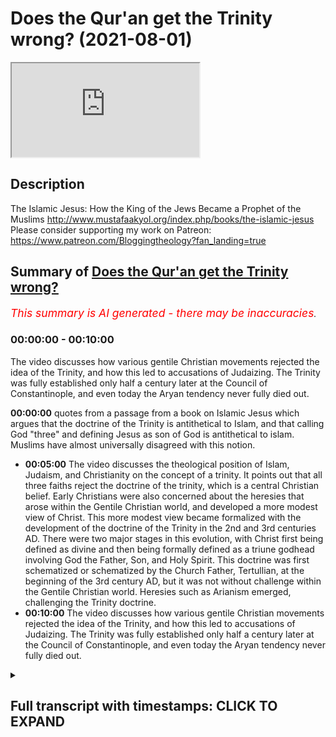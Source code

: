 # Does the Qur'an get the Trinity wrong? (2021-08-01)

<iframe loading='lazy' allow='autoplay' src='https://www.youtube.com/embed/qxUiBgt5eG0'></iframe>

## Description

The Islamic Jesus: How the King of the Jews Became a Prophet of the Muslims http://www.mustafaakyol.org/index.php/books/the-islamic-jesus
Please consider supporting my work on Patreon: https://www.patreon.com/Bloggingtheology?fan_landing=true

## Summary of [Does the Qur'an get the Trinity wrong?](https://www.youtube.com/watch?v=qxUiBgt5eG0)


*<span style="color:red; font-size:125%">This summary is AI generated - there may be inaccuracies</span>. [](/)*

### <a onclick="modifyYTiframeseektime('0')">00:00:00</a> - <a onclick="modifyYTiframeseektime('600')">00:10:00</a>

The video discusses how various gentile Christian movements rejected the idea of the Trinity, and how this led to accusations of Judaizing. The Trinity was fully established only half a century later at the Council of Constantinople, and even today the Aryan tendency never fully died out.

**<a onclick="modifyYTiframeseektime('0')">00:00:00</a>** quotes from a passage from a book on Islamic Jesus which argues that the doctrine of the Trinity is antithetical to Islam, and that calling God "three" and defining Jesus as son of God is antithetical to islam. Muslims have almost universally disagreed with this notion.
* **<a onclick="modifyYTiframeseektime('300')">00:05:00</a>** The video discusses the theological position of Islam, Judaism, and Christianity on the concept of a trinity. It points out that all three faiths reject the doctrine of the trinity, which is a central Christian belief. Early Christians were also concerned about the heresies that arose within the Gentile Christian world, and developed a more modest view of Christ. This more modest view became formalized with the development of the doctrine of the Trinity in the 2nd and 3rd centuries AD. There were two major stages in this evolution, with Christ first being defined as divine and then being formally defined as a triune godhead involving God the Father, Son, and Holy Spirit. This doctrine was first schematized or schematized by the Church Father, Tertullian, at the beginning of the 3rd century AD, but it was not without challenge within the Gentile Christian world. Heresies such as Arianism emerged, challenging the Trinity doctrine.
* **<a onclick="modifyYTiframeseektime('600')">00:10:00</a>** The video discusses how various gentile Christian movements rejected the idea of the Trinity, and how this led to accusations of Judaizing. The Trinity was fully established only half a century later at the Council of Constantinople, and even today the Aryan tendency never fully died out.

<details><summary><h2>Full transcript with timestamps: CLICK TO EXPAND</h2></summary>

<a onclick="modifyYTiframeseektime('1')">0:00:01</a> does the quran get the christian  
<a onclick="modifyYTiframeseektime('3')">0:00:03</a> doctrine of the trinity  
<a onclick="modifyYTiframeseektime('4')">0:00:04</a> wrong this is an accusation that's often  
<a onclick="modifyYTiframeseektime('6')">0:00:06</a> made by christians and  
<a onclick="modifyYTiframeseektime('8')">0:00:08</a> others when they read the quran and say  
<a onclick="modifyYTiframeseektime('10')">0:00:10</a> no no this is not what christian  
<a onclick="modifyYTiframeseektime('11')">0:00:11</a> theology teaches  
<a onclick="modifyYTiframeseektime('13')">0:00:13</a> about god and to help answer this  
<a onclick="modifyYTiframeseektime('16')">0:00:16</a> question i want to  
<a onclick="modifyYTiframeseektime('17')">0:00:17</a> quote from a brief passage from this  
<a onclick="modifyYTiframeseektime('20')">0:00:20</a> book the islamic jesus by mustafa akhil  
<a onclick="modifyYTiframeseektime('23')">0:00:23</a> how the king of the jews became a  
<a onclick="modifyYTiframeseektime('25')">0:00:25</a> prophet of the muslims  
<a onclick="modifyYTiframeseektime('27')">0:00:27</a> and he addresses this question on page  
<a onclick="modifyYTiframeseektime('30')">0:00:30</a> 107  
<a onclick="modifyYTiframeseektime('31')">0:00:31</a> in a section entitled the problem with  
<a onclick="modifyYTiframeseektime('34')">0:00:34</a> the trinity  
<a onclick="modifyYTiframeseektime('35')">0:00:35</a> and he writes if there is one single  
<a onclick="modifyYTiframeseektime('38')">0:00:38</a> concept in christian theology  
<a onclick="modifyYTiframeseektime('40')">0:00:40</a> that will never be accepted by muslims  
<a onclick="modifyYTiframeseektime('43')">0:00:43</a> it is the doctrine  
<a onclick="modifyYTiframeseektime('44')">0:00:44</a> of the trinity that god consists of the  
<a onclick="modifyYTiframeseektime('47')">0:00:47</a> father  
<a onclick="modifyYTiframeseektime('48')">0:00:48</a> the son and the holy spirit to islam  
<a onclick="modifyYTiframeseektime('51')">0:00:51</a> that is a very unabrahamic idea  
<a onclick="modifyYTiframeseektime('54')">0:00:54</a> that violates the absolute oneness of  
<a onclick="modifyYTiframeseektime('57')">0:00:57</a> god  
<a onclick="modifyYTiframeseektime('59')">0:00:59</a> hence the quran explicitly condemns the  
<a onclick="modifyYTiframeseektime('62')">0:01:02</a> trinity  
<a onclick="modifyYTiframeseektime('62')">0:01:02</a> in two explicit passages the first of  
<a onclick="modifyYTiframeseektime('65')">0:01:05</a> them  
<a onclick="modifyYTiframeseektime('66')">0:01:06</a> is a call to christians  
<a onclick="modifyYTiframeseektime('69')">0:01:09</a> people of the book do not go to excess  
<a onclick="modifyYTiframeseektime('72')">0:01:12</a> in your religion say nothing but the  
<a onclick="modifyYTiframeseektime('75')">0:01:15</a> truth about god  
<a onclick="modifyYTiframeseektime('76')">0:01:16</a> the messiah jesus son of mary was only  
<a onclick="modifyYTiframeseektime('79')">0:01:19</a> the messenger of god  
<a onclick="modifyYTiframeseektime('81')">0:01:21</a> and his word which he cast into mary  
<a onclick="modifyYTiframeseektime('84')">0:01:24</a> and a spirit from him so have faith in  
<a onclick="modifyYTiframeseektime('87')">0:01:27</a> god and his messengers do not say  
<a onclick="modifyYTiframeseektime('91')">0:01:31</a> three it is better that you stop  
<a onclick="modifyYTiframeseektime('94')">0:01:34</a> god is only one god he is too  
<a onclick="modifyYTiframeseektime('98')">0:01:38</a> glorious to have a son everything in the  
<a onclick="modifyYTiframeseektime('101')">0:01:41</a> heavens  
<a onclick="modifyYTiframeseektime('102')">0:01:42</a> and in the earth belongs to him god  
<a onclick="modifyYTiframeseektime('105')">0:01:45</a> suffices  
<a onclick="modifyYTiframeseektime('106')">0:01:46</a> as a guardian end quote  
<a onclick="modifyYTiframeseektime('110')">0:01:50</a> this passage leaves little doubt that  
<a onclick="modifyYTiframeseektime('112')">0:01:52</a> calling god  
<a onclick="modifyYTiframeseektime('113')">0:01:53</a> three and defining jesus as son of god  
<a onclick="modifyYTiframeseektime('116')">0:01:56</a> is antithetical to islam  
<a onclick="modifyYTiframeseektime('119')">0:01:59</a> even if we recall that sun in the arabic  
<a onclick="modifyYTiframeseektime('123')">0:02:03</a> context  
<a onclick="modifyYTiframeseektime('123')">0:02:03</a> meant physical sun and that is not what  
<a onclick="modifyYTiframeseektime('126')">0:02:06</a> christianity  
<a onclick="modifyYTiframeseektime('127')">0:02:07</a> implies for jesus the deification of the  
<a onclick="modifyYTiframeseektime('130')">0:02:10</a> son that is making him into god  
<a onclick="modifyYTiframeseektime('133')">0:02:13</a> which would make god three is clearly  
<a onclick="modifyYTiframeseektime('135')">0:02:15</a> rejected  
<a onclick="modifyYTiframeseektime('138')">0:02:18</a> the second chronic passage addressing  
<a onclick="modifyYTiframeseektime('140')">0:02:20</a> the trinity  
<a onclick="modifyYTiframeseektime('141')">0:02:21</a> has raised some questions though  
<a onclick="modifyYTiframeseektime('144')">0:02:24</a> for it describes the trinity that it  
<a onclick="modifyYTiframeseektime('146')">0:02:26</a> condemns  
<a onclick="modifyYTiframeseektime('147')">0:02:27</a> which seems to be an unusual formulation  
<a onclick="modifyYTiframeseektime('150')">0:02:30</a> of the doctrine  
<a onclick="modifyYTiframeseektime('152')">0:02:32</a> the quran reads those who say that god  
<a onclick="modifyYTiframeseektime('156')">0:02:36</a> is the third of three are unbelievers  
<a onclick="modifyYTiframeseektime('159')">0:02:39</a> there is no god but one god if they do  
<a onclick="modifyYTiframeseektime('163')">0:02:43</a> not stop  
<a onclick="modifyYTiframeseektime('163')">0:02:43</a> saying what they say a painful  
<a onclick="modifyYTiframeseektime('166')">0:02:46</a> punishment  
<a onclick="modifyYTiframeseektime('166')">0:02:46</a> will afflict those among them who are  
<a onclick="modifyYTiframeseektime('169')">0:02:49</a> unbelievers  
<a onclick="modifyYTiframeseektime('171')">0:02:51</a> end quote the unusualness here  
<a onclick="modifyYTiframeseektime('174')">0:02:54</a> is in the phrase god is the third of  
<a onclick="modifyYTiframeseektime('176')">0:02:56</a> three  
<a onclick="modifyYTiframeseektime('178')">0:02:58</a> although this may sound like the  
<a onclick="modifyYTiframeseektime('179')">0:02:59</a> doctrine of the trinity at first sight  
<a onclick="modifyYTiframeseektime('181')">0:03:01</a> it is not exactly applicable a  
<a onclick="modifyYTiframeseektime('184')">0:03:04</a> mainstream christian would not claim  
<a onclick="modifyYTiframeseektime('186')">0:03:06</a> god is the third of three but rather he  
<a onclick="modifyYTiframeseektime('189')">0:03:09</a> will claim that  
<a onclick="modifyYTiframeseektime('190')">0:03:10</a> there is one god with three expressions  
<a onclick="modifyYTiframeseektime('194')">0:03:14</a> or in fact three persons that is why it  
<a onclick="modifyYTiframeseektime('197')">0:03:17</a> has been long suggested  
<a onclick="modifyYTiframeseektime('199')">0:03:19</a> that what the quran condemns here is not  
<a onclick="modifyYTiframeseektime('201')">0:03:21</a> the trinity as we know it  
<a onclick="modifyYTiframeseektime('202')">0:03:22</a> but a deviant version of it a kind of  
<a onclick="modifyYTiframeseektime('205')">0:03:25</a> tritheism  
<a onclick="modifyYTiframeseektime('206')">0:03:26</a> or a belief in three separate gods  
<a onclick="modifyYTiframeseektime('210')">0:03:30</a> not uh that mainstream christians would  
<a onclick="modifyYTiframeseektime('212')">0:03:32</a> also  
<a onclick="modifyYTiframeseektime('213')">0:03:33</a> reject that may be a possible  
<a onclick="modifyYTiframeseektime('216')">0:03:36</a> interpretation of this verse  
<a onclick="modifyYTiframeseektime('219')">0:03:39</a> yet it is also possible to to read the  
<a onclick="modifyYTiframeseektime('222')">0:03:42</a> god  
<a onclick="modifyYTiframeseektime('222')">0:03:42</a> is the third of three phrase as a quote  
<a onclick="modifyYTiframeseektime('226')">0:03:46</a> intentional simplification to expose the  
<a onclick="modifyYTiframeseektime('229')">0:03:49</a> weakness of the trinity  
<a onclick="modifyYTiframeseektime('231')">0:03:51</a> when analyzed from a strictly  
<a onclick="modifyYTiframeseektime('233')">0:03:53</a> monotheistic perspective  
<a onclick="modifyYTiframeseektime('235')">0:03:55</a> of the quran now that last sentence is  
<a onclick="modifyYTiframeseektime('238')">0:03:58</a> actually a quote it's in quotation  
<a onclick="modifyYTiframeseektime('240')">0:04:00</a> marks uh from the encyclopedia of the  
<a onclick="modifyYTiframeseektime('242')">0:04:02</a> crown  
<a onclick="modifyYTiframeseektime('243')">0:04:03</a> an article by david thomas who had the  
<a onclick="modifyYTiframeseektime('245')">0:04:05</a> privilege of  
<a onclick="modifyYTiframeseektime('246')">0:04:06</a> interviewing on blogging theology a  
<a onclick="modifyYTiframeseektime('248')">0:04:08</a> month or two again professor  
<a onclick="modifyYTiframeseektime('249')">0:04:09</a> birmingham university and a specialist  
<a onclick="modifyYTiframeseektime('251')">0:04:11</a> in christian muslim  
<a onclick="modifyYTiframeseektime('252')">0:04:12</a> understanding and that's in his article  
<a onclick="modifyYTiframeseektime('256')">0:04:16</a> on the trinity trinity page 369 so  
<a onclick="modifyYTiframeseektime('259')">0:04:19</a> he argues and he's not always a  
<a onclick="modifyYTiframeseektime('261')">0:04:21</a> christian uh that  
<a onclick="modifyYTiframeseektime('263')">0:04:23</a> this phrase perhaps is a intentional  
<a onclick="modifyYTiframeseektime('266')">0:04:26</a> simplification to expose the weakness of  
<a onclick="modifyYTiframeseektime('269')">0:04:29</a> the trinity when analyzed  
<a onclick="modifyYTiframeseektime('270')">0:04:30</a> from the strictly monotheistic  
<a onclick="modifyYTiframeseektime('272')">0:04:32</a> perspective of the quran  
<a onclick="modifyYTiframeseektime('275')">0:04:35</a> so it's a polemical um criticism if you  
<a onclick="modifyYTiframeseektime('278')">0:04:38</a> like rather than  
<a onclick="modifyYTiframeseektime('279')">0:04:39</a> an academic description that would have  
<a onclick="modifyYTiframeseektime('281')">0:04:41</a> satisfied thomas aquinas for example  
<a onclick="modifyYTiframeseektime('284')">0:04:44</a> just to continue this author that is why  
<a onclick="modifyYTiframeseektime('288')">0:04:48</a> while some authors have argued that the  
<a onclick="modifyYTiframeseektime('290')">0:04:50</a> quran can be reconciled with the trinity  
<a onclick="modifyYTiframeseektime('293')">0:04:53</a> once both are properly understood  
<a onclick="modifyYTiframeseektime('295')">0:04:55</a> muslims have almost  
<a onclick="modifyYTiframeseektime('296')">0:04:56</a> universally disagreed with that notion  
<a onclick="modifyYTiframeseektime('300')">0:05:00</a> thinking that there is no way that the  
<a onclick="modifyYTiframeseektime('302')">0:05:02</a> idea of a triune god  
<a onclick="modifyYTiframeseektime('304')">0:05:04</a> trinity can be compatible with muslim  
<a onclick="modifyYTiframeseektime('307')">0:05:07</a> scripture  
<a onclick="modifyYTiframeseektime('308')">0:05:08</a> which emphatically states he is god  
<a onclick="modifyYTiframeseektime('311')">0:05:11</a> absolute oneness this has in fact been  
<a onclick="modifyYTiframeseektime('315')">0:05:15</a> established as the core  
<a onclick="modifyYTiframeseektime('317')">0:05:17</a> theological principle in islam tauhid  
<a onclick="modifyYTiframeseektime('321')">0:05:21</a> meaning attributing oneness  
<a onclick="modifyYTiframeseektime('324')">0:05:24</a> in contrast muslims point out christians  
<a onclick="modifyYTiframeseektime('327')">0:05:27</a> believe  
<a onclick="modifyYTiframeseektime('328')">0:05:28</a> in the opposite principle tasless  
<a onclick="modifyYTiframeseektime('331')">0:05:31</a> meaning attributing attributing  
<a onclick="modifyYTiframeseektime('334')">0:05:34</a> triuneness  
<a onclick="modifyYTiframeseektime('335')">0:05:35</a> attributing trioness of course islam  
<a onclick="modifyYTiframeseektime('339')">0:05:39</a> is not alone in its rejection of the  
<a onclick="modifyYTiframeseektime('341')">0:05:41</a> doctrine of the trinity  
<a onclick="modifyYTiframeseektime('342')">0:05:42</a> judaism two has the exact same position  
<a onclick="modifyYTiframeseektime('346')">0:05:46</a> on the unity of  
<a onclick="modifyYTiframeseektime('347')">0:05:47</a> god so orthodox jews and muslims are  
<a onclick="modifyYTiframeseektime('350')">0:05:50</a> completely in agreement have identical  
<a onclick="modifyYTiframeseektime('353')">0:05:53</a> conceptions of god  
<a onclick="modifyYTiframeseektime('354')">0:05:54</a> and of course jesus was a jew his  
<a onclick="modifyYTiframeseektime('356')">0:05:56</a> disciples were jewish moses was a jew  
<a onclick="modifyYTiframeseektime('359')">0:05:59</a> so they share with islam the same  
<a onclick="modifyYTiframeseektime('361')">0:06:01</a> conception  
<a onclick="modifyYTiframeseektime('362')">0:06:02</a> of the absolute oneness of god and  
<a onclick="modifyYTiframeseektime('364')">0:06:04</a> indeed even the early gospels  
<a onclick="modifyYTiframeseektime('366')">0:06:06</a> jesus asked what the greatest  
<a onclick="modifyYTiframeseektime('367')">0:06:07</a> commandment is and he replied according  
<a onclick="modifyYTiframeseektime('369')">0:06:09</a> to mark  
<a onclick="modifyYTiframeseektime('370')">0:06:10</a> hear o israel the lord our god is one  
<a onclick="modifyYTiframeseektime('374')">0:06:14</a> lord that's the shema which is repeated  
<a onclick="modifyYTiframeseektime('376')">0:06:16</a> every day by  
<a onclick="modifyYTiframeseektime('377')">0:06:17</a> pious jews so just to  
<a onclick="modifyYTiframeseektime('380')">0:06:20</a> uh continue uh no wonder that  
<a onclick="modifyYTiframeseektime('383')">0:06:23</a> jewish scholars especially in the middle  
<a onclick="modifyYTiframeseektime('385')">0:06:25</a> ages  
<a onclick="modifyYTiframeseektime('386')">0:06:26</a> engaged in many polemics with their  
<a onclick="modifyYTiframeseektime('388')">0:06:28</a> christian counterparts  
<a onclick="modifyYTiframeseektime('390')">0:06:30</a> refuting both the doctrine of the  
<a onclick="modifyYTiframeseektime('392')">0:06:32</a> trinity and also the  
<a onclick="modifyYTiframeseektime('394')">0:06:34</a> prefigurations christians found for it  
<a onclick="modifyYTiframeseektime('397')">0:06:37</a> in the old testament  
<a onclick="modifyYTiframeseektime('398')">0:06:38</a> often with stretches of the imagination  
<a onclick="modifyYTiframeseektime('402')">0:06:42</a> as early as the third century a.d rabbi  
<a onclick="modifyYTiframeseektime('405')">0:06:45</a> simlay plans that right a talmudic sage  
<a onclick="modifyYTiframeseektime('408')">0:06:48</a> in other words he's one of those  
<a onclick="modifyYTiframeseektime('410')">0:06:50</a> writers on the talmud the  
<a onclick="modifyYTiframeseektime('413')">0:06:53</a> the collection of jewish writings had to  
<a onclick="modifyYTiframeseektime('415')">0:06:55</a> explain  
<a onclick="modifyYTiframeseektime('416')">0:06:56</a> to christians that the hebrew words el  
<a onclick="modifyYTiframeseektime('420')">0:07:00</a> and elohim and yahweh used for god  
<a onclick="modifyYTiframeseektime('424')">0:07:04</a> do not hint at any trinity  
<a onclick="modifyYTiframeseektime('428')">0:07:08</a> but rather connote one and the same  
<a onclick="modifyYTiframeseektime('430')">0:07:10</a> person  
<a onclick="modifyYTiframeseektime('431')">0:07:11</a> as one would say king or emperor or  
<a onclick="modifyYTiframeseektime('434')">0:07:14</a> augustus that's the actual example that  
<a onclick="modifyYTiframeseektime('436')">0:07:16</a> was used  
<a onclick="modifyYTiframeseektime('439')">0:07:19</a> naturally jewish christians also  
<a onclick="modifyYTiframeseektime('441')">0:07:21</a> rejected the doctrine of the trinity as  
<a onclick="modifyYTiframeseektime('443')">0:07:23</a> well now the jewish christians were the  
<a onclick="modifyYTiframeseektime('445')">0:07:25</a> earliest  
<a onclick="modifyYTiframeseektime('446')">0:07:26</a> christians um some of whom uh believed  
<a onclick="modifyYTiframeseektime('450')">0:07:30</a> in the virgin birth some  
<a onclick="modifyYTiframeseektime('451')">0:07:31</a> didn't but none of them believed jesus  
<a onclick="modifyYTiframeseektime('453')">0:07:33</a> was god they thought he was the messiah  
<a onclick="modifyYTiframeseektime('455')">0:07:35</a> great prophet  
<a onclick="modifyYTiframeseektime('456')">0:07:36</a> of god and they became this is me  
<a onclick="modifyYTiframeseektime('458')">0:07:38</a> speaking now not the book  
<a onclick="modifyYTiframeseektime('460')">0:07:40</a> uh they came to be called the ebionites  
<a onclick="modifyYTiframeseektime('462')">0:07:42</a> in the second century and were  
<a onclick="modifyYTiframeseektime('464')">0:07:44</a> rejected by the emerging catholic church  
<a onclick="modifyYTiframeseektime('467')">0:07:47</a> as heretics so the original followers of  
<a onclick="modifyYTiframeseektime('470')">0:07:50</a> jesus were seen as heretics by the  
<a onclick="modifyYTiframeseektime('471')">0:07:51</a> church ultimately  
<a onclick="modifyYTiframeseektime('473')">0:07:53</a> as it came into being in the second and  
<a onclick="modifyYTiframeseektime('475')">0:07:55</a> third centuries  
<a onclick="modifyYTiframeseektime('477')">0:07:57</a> although their documents the jewish  
<a onclick="modifyYTiframeseektime('479')">0:07:59</a> christian documents show that they call  
<a onclick="modifyYTiframeseektime('481')">0:08:01</a> jesus  
<a onclick="modifyYTiframeseektime('482')">0:08:02</a> son of god they apparently understood  
<a onclick="modifyYTiframeseektime('484')">0:08:04</a> this term  
<a onclick="modifyYTiframeseektime('485')">0:08:05</a> in the hebrew sense which did not imply  
<a onclick="modifyYTiframeseektime('489')">0:08:09</a> any divinity for jesus of course in the  
<a onclick="modifyYTiframeseektime('492')">0:08:12</a> hebrew scriptures  
<a onclick="modifyYTiframeseektime('493')">0:08:13</a> many people are called sons of god david  
<a onclick="modifyYTiframeseektime('496')">0:08:16</a> is called son of god in the psalms  
<a onclick="modifyYTiframeseektime('498')">0:08:18</a> and so on a passage in the  
<a onclick="modifyYTiframeseektime('500')">0:08:20</a> pseudo-clementine  
<a onclick="modifyYTiframeseektime('502')">0:08:22</a> homilies this is a jewish christian work  
<a onclick="modifyYTiframeseektime('504')">0:08:24</a> gives a remarkable glimpse of this view  
<a onclick="modifyYTiframeseektime('507')">0:08:27</a> in an imaginary dialogue between peter  
<a onclick="modifyYTiframeseektime('510')">0:08:30</a> the apostle  
<a onclick="modifyYTiframeseektime('511')">0:08:31</a> with whom the author identifies and  
<a onclick="modifyYTiframeseektime('513')">0:08:33</a> simon who is presented as having  
<a onclick="modifyYTiframeseektime('515')">0:08:35</a> erroneous views about christ  
<a onclick="modifyYTiframeseektime('519')">0:08:39</a> peter says our lord neither asserted  
<a onclick="modifyYTiframeseektime('522')">0:08:42</a> there were gods except the creator of  
<a onclick="modifyYTiframeseektime('525')">0:08:45</a> all  
<a onclick="modifyYTiframeseektime('526')">0:08:46</a> nor did he proclaim himself to be god  
<a onclick="modifyYTiframeseektime('529')">0:08:49</a> in response simon asked he's the the bad  
<a onclick="modifyYTiframeseektime('532')">0:08:52</a> guy i guess  
<a onclick="modifyYTiframeseektime('533')">0:08:53</a> does it not seem to you then that he who  
<a onclick="modifyYTiframeseektime('535')">0:08:55</a> comes from god  
<a onclick="modifyYTiframeseektime('537')">0:08:57</a> is god and peter replies  
<a onclick="modifyYTiframeseektime('540')">0:09:00</a> tell us how this is possible for we  
<a onclick="modifyYTiframeseektime('543')">0:09:03</a> cannot affirm this  
<a onclick="modifyYTiframeseektime('544')">0:09:04</a> because we did not hear it from him end  
<a onclick="modifyYTiframeseektime('548')">0:09:08</a> quote  
<a onclick="modifyYTiframeseektime('549')">0:09:09</a> the passage also has the notable title  
<a onclick="modifyYTiframeseektime('551')">0:09:11</a> christ  
<a onclick="modifyYTiframeseektime('552')">0:09:12</a> not god but son of god  
<a onclick="modifyYTiframeseektime('556')">0:09:16</a> the evolution from this more modest  
<a onclick="modifyYTiframeseektime('558')">0:09:18</a> christology to the doctrine of the  
<a onclick="modifyYTiframeseektime('560')">0:09:20</a> trinity had two  
<a onclick="modifyYTiframeseektime('561')">0:09:21</a> major stages historically first christ  
<a onclick="modifyYTiframeseektime('564')">0:09:24</a> was defined  
<a onclick="modifyYTiframeseektime('565')">0:09:25</a> as divine then a triune godhead was  
<a onclick="modifyYTiframeseektime('570')">0:09:30</a> formalized  
<a onclick="modifyYTiframeseektime('571')">0:09:31</a> involving god the father the scot the  
<a onclick="modifyYTiframeseektime('574')">0:09:34</a> son  
<a onclick="modifyYTiframeseektime('574')">0:09:34</a> and god the holy spirit the formula  
<a onclick="modifyYTiframeseektime('578')">0:09:38</a> was first schematicized or schematized  
<a onclick="modifyYTiframeseektime('582')">0:09:42</a> by the church father tattalian at the  
<a onclick="modifyYTiframeseektime('585')">0:09:45</a> beginning of the third  
<a onclick="modifyYTiframeseektime('586')">0:09:46</a> century or some 170 years after the  
<a onclick="modifyYTiframeseektime('589')">0:09:49</a> passing of jesus  
<a onclick="modifyYTiframeseektime('591')">0:09:51</a> but it did not go unchallenged within  
<a onclick="modifyYTiframeseektime('594')">0:09:54</a> the gentile christian world itself  
<a onclick="modifyYTiframeseektime('596')">0:09:56</a> there emerged various heresies in the  
<a onclick="modifyYTiframeseektime('599')">0:09:59</a> second  
<a onclick="modifyYTiframeseektime('600')">0:10:00</a> third and fourth century all of which  
<a onclick="modifyYTiframeseektime('602')">0:10:02</a> denied the divinity  
<a onclick="modifyYTiframeseektime('604')">0:10:04</a> of christ they insisted  
<a onclick="modifyYTiframeseektime('607')">0:10:07</a> that jesus was subordinate quote unquote  
<a onclick="modifyYTiframeseektime('610')">0:10:10</a> to god  
<a onclick="modifyYTiframeseektime('611')">0:10:11</a> or that he was adopted by him at the  
<a onclick="modifyYTiframeseektime('613')">0:10:13</a> time of his baptism  
<a onclick="modifyYTiframeseektime('615')">0:10:15</a> or resurrection known  
<a onclick="modifyYTiframeseektime('618')">0:10:18</a> under names uh such as anomianism  
<a onclick="modifyYTiframeseektime('621')">0:10:21</a> dynamic montanism percilianism  
<a onclick="modifyYTiframeseektime('624')">0:10:24</a> these currents had slight differences  
<a onclick="modifyYTiframeseektime('627')">0:10:27</a> but they  
<a onclick="modifyYTiframeseektime('628')">0:10:28</a> all rejected the trinity so these are  
<a onclick="modifyYTiframeseektime('630')">0:10:30</a> gentile christian movements  
<a onclick="modifyYTiframeseektime('632')">0:10:32</a> in addition to the original jewish  
<a onclick="modifyYTiframeseektime('633')">0:10:33</a> christian movement and they all rejected  
<a onclick="modifyYTiframeseektime('635')">0:10:35</a> the idea  
<a onclick="modifyYTiframeseektime('636')">0:10:36</a> of the divinity of christ and they were  
<a onclick="modifyYTiframeseektime('638')">0:10:38</a> in opposition to  
<a onclick="modifyYTiframeseektime('639')">0:10:39</a> the emerging catholic understanding uh  
<a onclick="modifyYTiframeseektime('642')">0:10:42</a> of the creeds and the councils nicaea  
<a onclick="modifyYTiframeseektime('644')">0:10:44</a> khalsa  
<a onclick="modifyYTiframeseektime('645')">0:10:45</a> ephesus etc the most influential of  
<a onclick="modifyYTiframeseektime('649')">0:10:49</a> these heresies is gentile heresies was  
<a onclick="modifyYTiframeseektime('651')">0:10:51</a> aryanism named after aries  
<a onclick="modifyYTiframeseektime('654')">0:10:54</a> who died in 336 a.d  
<a onclick="modifyYTiframeseektime('658')">0:10:58</a> now he was a priest in alexandria that's  
<a onclick="modifyYTiframeseektime('660')">0:11:00</a> in egypt  
<a onclick="modifyYTiframeseektime('661')">0:11:01</a> who insisted that christ was created  
<a onclick="modifyYTiframeseektime('664')">0:11:04</a> that quote there was a time when he was  
<a onclick="modifyYTiframeseektime('668')">0:11:08</a> not now this is  
<a onclick="modifyYTiframeseektime('669')">0:11:09</a> uh the key slogan of aries there was a  
<a onclick="modifyYTiframeseektime('673')">0:11:13</a> time when he  
<a onclick="modifyYTiframeseektime('674')">0:11:14</a> was not jesus so he didn't always exist  
<a onclick="modifyYTiframeseektime('676')">0:11:16</a> so unlike god  
<a onclick="modifyYTiframeseektime('677')">0:11:17</a> he was a creative being who came into  
<a onclick="modifyYTiframeseektime('680')">0:11:20</a> existence  
<a onclick="modifyYTiframeseektime('682')">0:11:22</a> christ was therefore son of god not  
<a onclick="modifyYTiframeseektime('684')">0:11:24</a> divine by  
<a onclick="modifyYTiframeseektime('685')">0:11:25</a> nature but only by grace and adoption  
<a onclick="modifyYTiframeseektime('689')">0:11:29</a> this was a theology not too far from  
<a onclick="modifyYTiframeseektime('692')">0:11:32</a> jewish christianity  
<a onclick="modifyYTiframeseektime('694')">0:11:34</a> and no wonder the aryans were accused of  
<a onclick="modifyYTiframeseektime('696')">0:11:36</a> being judaizers  
<a onclick="modifyYTiframeseektime('697')">0:11:37</a> judaizers in other words making  
<a onclick="modifyYTiframeseektime('699')">0:11:39</a> christianity jewish  
<a onclick="modifyYTiframeseektime('702')">0:11:42</a> as a response to aryanism orthodoxy that  
<a onclick="modifyYTiframeseektime('705')">0:11:45</a> is the  
<a onclick="modifyYTiframeseektime('706')">0:11:46</a> the bearers of catholic right belief now  
<a onclick="modifyYTiframeseektime('709')">0:11:49</a> under the rulership of the emperor  
<a onclick="modifyYTiframeseektime('712')">0:11:52</a> constantine  
<a onclick="modifyYTiframeseektime('713')">0:11:53</a> was established at the council of nicaea  
<a onclick="modifyYTiframeseektime('716')">0:11:56</a> in  
<a onclick="modifyYTiframeseektime('717')">0:11:57</a> ad325 and at nicaea as we know  
<a onclick="modifyYTiframeseektime('720')">0:12:00</a> it was decreed that jesus obviously  
<a onclick="modifyYTiframeseektime('722')">0:12:02</a> majority vote by the way  
<a onclick="modifyYTiframeseektime('723')">0:12:03</a> he actually voted on this and the  
<a onclick="modifyYTiframeseektime('725')">0:12:05</a> majority voted for it  
<a onclick="modifyYTiframeseektime('726')">0:12:06</a> and those that disagreed only a handful  
<a onclick="modifyYTiframeseektime('729')">0:12:09</a> were sent into exile  
<a onclick="modifyYTiframeseektime('730')">0:12:10</a> people knew in advance if they didn't go  
<a onclick="modifyYTiframeseektime('732')">0:12:12</a> along with the the emperor  
<a onclick="modifyYTiframeseektime('735')">0:12:15</a> who wanted this creed passed that they  
<a onclick="modifyYTiframeseektime('737')">0:12:17</a> would be punished  
<a onclick="modifyYTiframeseektime('738')">0:12:18</a> so it's quite an incentive to vote the  
<a onclick="modifyYTiframeseektime('740')">0:12:20</a> right way of course  
<a onclick="modifyYTiframeseektime('742')">0:12:22</a> so uh at nicaea it was decreed that  
<a onclick="modifyYTiframeseektime('744')">0:12:24</a> jesus is  
<a onclick="modifyYTiframeseektime('745')">0:12:25</a> begotten not made whatever that means  
<a onclick="modifyYTiframeseektime('749')">0:12:29</a> and of one substance with the father  
<a onclick="modifyYTiframeseektime('752')">0:12:32</a> the greek word is homorucion by the way  
<a onclick="modifyYTiframeseektime('755')">0:12:35</a> means one being or one substance  
<a onclick="modifyYTiframeseektime('757')">0:12:37</a> a doctrine to which all catholics and  
<a onclick="modifyYTiframeseektime('760')">0:12:40</a> most protestants still adhere  
<a onclick="modifyYTiframeseektime('761')">0:12:41</a> so this is still the official teaching  
<a onclick="modifyYTiframeseektime('763')">0:12:43</a> of most christians  
<a onclick="modifyYTiframeseektime('765')">0:12:45</a> in the world today the full doctrine of  
<a onclick="modifyYTiframeseektime('768')">0:12:48</a> the trinity was established only half a  
<a onclick="modifyYTiframeseektime('770')">0:12:50</a> century later in 381  
<a onclick="modifyYTiframeseektime('772')">0:12:52</a> at the council of constantinople  
<a onclick="modifyYTiframeseektime('776')">0:12:56</a> yet the aryan tendency never fully died  
<a onclick="modifyYTiframeseektime('779')">0:12:59</a> out  
<a onclick="modifyYTiframeseektime('781')">0:13:01</a> and as the archetypal heresy it would  
<a onclick="modifyYTiframeseektime('784')">0:13:04</a> rather  
<a onclick="modifyYTiframeseektime('784')">0:13:04</a> come back again and again  
<a onclick="modifyYTiframeseektime('788')">0:13:08</a> and that's the end of the quote from  
<a onclick="modifyYTiframeseektime('790')">0:13:10</a> this book  
<a onclick="modifyYTiframeseektime('791')">0:13:11</a> so there's a lot going on in the quran i  
<a onclick="modifyYTiframeseektime('793')">0:13:13</a> think it's much more sophisticated  
<a onclick="modifyYTiframeseektime('795')">0:13:15</a> uh in its polemics of christianity than  
<a onclick="modifyYTiframeseektime('798')">0:13:18</a> its detractors think uh there is and  
<a onclick="modifyYTiframeseektime('802')">0:13:22</a> this is recognized by  
<a onclick="modifyYTiframeseektime('804')">0:13:24</a> uh even western scholars today of the  
<a onclick="modifyYTiframeseektime('806')">0:13:26</a> quran they recognize  
<a onclick="modifyYTiframeseektime('808')">0:13:28</a> the subtlety and the nuance that's going  
<a onclick="modifyYTiframeseektime('810')">0:13:30</a> on with the quran  
<a onclick="modifyYTiframeseektime('811')">0:13:31</a> and that uh it's uh polemically engaging  
<a onclick="modifyYTiframeseektime('814')">0:13:34</a> the christian doctrine  
<a onclick="modifyYTiframeseektime('815')">0:13:35</a> the quran is not a it might be an  
<a onclick="modifyYTiframeseektime('817')">0:13:37</a> encyclopedia christian doctrine  
<a onclick="modifyYTiframeseektime('819')">0:13:39</a> it is refuting and exposing the weakness  
<a onclick="modifyYTiframeseektime('822')">0:13:42</a> of the doctrine  
<a onclick="modifyYTiframeseektime('823')">0:13:43</a> in in a pretty unique way um  
<a onclick="modifyYTiframeseektime('826')">0:13:46</a> so i hope that was of interest i found  
<a onclick="modifyYTiframeseektime('828')">0:13:48</a> this fascinating there's  
<a onclick="modifyYTiframeseektime('830')">0:13:50</a> there's lots more material actually in  
<a onclick="modifyYTiframeseektime('832')">0:13:52</a> this uh very good book and i do  
<a onclick="modifyYTiframeseektime('834')">0:13:54</a> recommend you uh read it and i might  
<a onclick="modifyYTiframeseektime('836')">0:13:56</a> make some more  
<a onclick="modifyYTiframeseektime('837')">0:13:57</a> uh short videos on other aspects of  
<a onclick="modifyYTiframeseektime('840')">0:14:00</a> um islamic christology in other words  
<a onclick="modifyYTiframeseektime('843')">0:14:03</a> what muslims think about christia  
<a onclick="modifyYTiframeseektime('844')">0:14:04</a> jesus and vis-a-vis the bible and  
<a onclick="modifyYTiframeseektime('847')">0:14:07</a> christianity  
<a onclick="modifyYTiframeseektime('848')">0:14:08</a> until next time  

</details>
